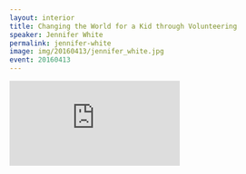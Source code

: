 ```yaml
---
layout: interior
title: Changing the World for a Kid through Volunteering
speaker: Jennifer White
permalink: jennifer-white
image: img/20160413/jennifer_white.jpg
event: 20160413
---
```


<div class='embed-container'><iframe src='https://www.youtube.com/embed/c9Jk5sqgyuo' frameborder='0' allowfullscreen></iframe></div>